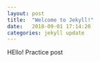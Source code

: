```yaml
---
layout: post
title:  "Welcome to Jekyll!"
date:   2018-09-01 17:14:20
categories: jekyll update
---
```


HEllo! Practice post
